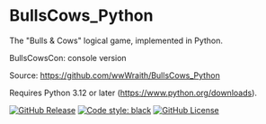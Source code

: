 # BullsCows_Python
The "Bulls &amp; Cows" logical game, implemented in Python.

BullsCowsCon: console version

Source: https://github.com/wwWraith/BullsCows_Python

Requires Python 3.12 or later (https://www.python.org/downloads).

[![GitHub Release](https://img.shields.io/github/v/release/wwwraith/BullsCows_Python?logo=github)](https://github.com/wwWraith/BullsCows_Python/releases/latest) [![Code style: black](https://img.shields.io/badge/code%20style-black-000000.svg)](https://github.com/psf/black) [![GitHub License](https://img.shields.io/github/license/wwWraith/BullsCows_Python)](https://github.com/wwWraith/BullsCows_Python/blob/main/LICENSE.txt)

